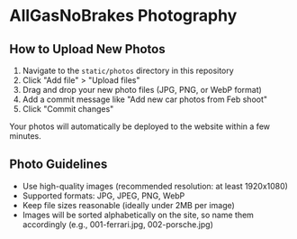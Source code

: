 # AllGasNoBrakes Photography

## How to Upload New Photos

1. Navigate to the `static/photos` directory in this repository
2. Click "Add file" > "Upload files"
3. Drag and drop your new photo files (JPG, PNG, or WebP format)
4. Add a commit message like "Add new car photos from Feb shoot"
5. Click "Commit changes"

Your photos will automatically be deployed to the website within a few minutes.

## Photo Guidelines

- Use high-quality images (recommended resolution: at least 1920x1080)
- Supported formats: JPG, JPEG, PNG, WebP
- Keep file sizes reasonable (ideally under 2MB per image)
- Images will be sorted alphabetically on the site, so name them accordingly (e.g., 001-ferrari.jpg, 002-porsche.jpg)